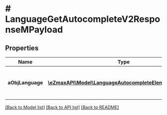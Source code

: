 # # LanguageGetAutocompleteV2ResponseMPayload

## Properties

Name | Type | Description | Notes
------------ | ------------- | ------------- | -------------
**aObjLanguage** | [**\eZmaxAPI\Model\LanguageAutocompleteElementResponse[]**](LanguageAutocompleteElementResponse.md) | An array of Language autocomplete element response. |

[[Back to Model list]](../../README.md#models) [[Back to API list]](../../README.md#endpoints) [[Back to README]](../../README.md)
